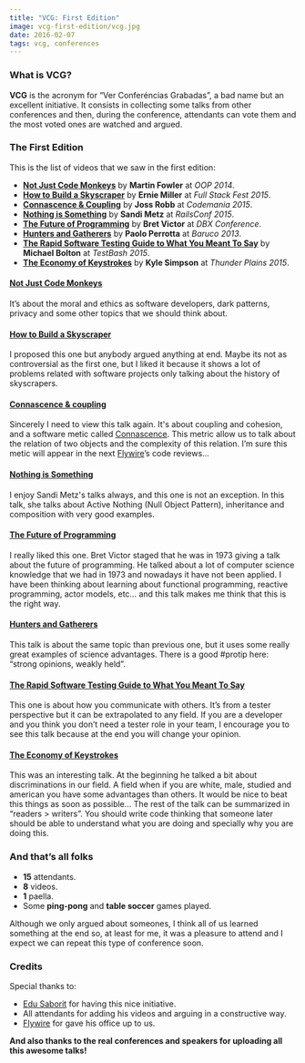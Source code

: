```yaml
---
title: "VCG: First Edition"
image: vcg-first-edition/vcg.jpg
date: 2016-02-07
tags: vcg, conferences
---
```


### What is VCG?

**VCG** is the acronym for “Ver Conferéncias Grabadas”, a bad name but an excellent initiative.
It consists in collecting some talks from other conferences and then, during the conference, attendants can vote them and the most voted ones are watched and argued.

### The First Edition

This is the list of videos that we saw in the first edition:

- [**Not Just Code Monkeys**](https://www.youtube.com/watch?v=Z8aECe4lp44) by **Martin Fowler** at *OOP 2014*.
- [**How to Build a Skyscraper**](https://www.youtube.com/watch?v=7MeBuDLbF98) by **Ernie Miller** at *Full Stack Fest 2015*.
- [**Connascence & Coupling**](https://www.youtube.com/watch?v=Ip2o4vbAK3s) by **Joss Robb** at *Codemania 2015*.
- [**Nothing is Something**](https://www.youtube.com/watch?v=OMPfEXIlTVE) by **Sandi Metz** at *RailsConf 2015*.
- [**The Future of Programming**](https://www.youtube.com/watch?v=8pTEmbeENF4) by **Bret Victor** at *DBX Conference*.
- [**Hunters and Gatherers**](https://www.youtube.com/watch?v=ahh-QkttjuM) by **Paolo Perrotta** at *Baruco 2013*.
- [**The Rapid Software Testing Guide to What You Meant To Say**](https://www.youtube.com/watch?v=sYnsfLYgn3I) by **Michael Bolton** at *TestBash 2015*.
- [**The Economy of Keystrokes**](https://www.youtube.com/watch?v=C_yj4k4QZVI) by **Kyle Simpson** at *Thunder Plains 2015*.

#### [Not Just Code Monkeys](https://www.youtube.com/watch?v=Z8aECe4lp44)

It’s about the moral and ethics as software developers, dark patterns, privacy and some other topics that we should think about.

#### [How to Build a Skyscraper](https://www.youtube.com/watch?v=7MeBuDLbF98)

I proposed this one but anybody argued anything at end. Maybe its not as controversial as the first one, but I liked it because it shows a lot of problems related with software projects only talking about the history of skyscrapers.

#### [Connascence & coupling](https://www.youtube.com/watch?v=Ip2o4vbAK3s)

Sincerely I need to view this talk again. It's about coupling and cohesion, and a software metic called [Connascence](https://en.wikipedia.org/wiki/Connascence_(computer_programming)). This metric allow us to talk about the relation of two objects and the complexity of this relation. I’m sure this metic will appear in the next [Flywire](https://twitter.com/flywireeng)’s code reviews…

#### [Nothing is Something](https://www.youtube.com/watch?v=OMPfEXIlTVE)

I enjoy Sandi Metz's talks always, and this one is not an exception. In this talk, she talks about Active Nothing (Null Object Pattern), inheritance and composition with very good examples.

#### [The Future of Programming](https://www.youtube.com/watch?v=8pTEmbeENF4)

I really liked this one. Bret Victor staged that he was in 1973 giving a talk about the future of programming. He talked about a lot of computer science knowledge that we had in 1973 and nowadays it have not been applied. I have been thinking about learning about functional programming, reactive programming, actor models, etc… and this talk makes me think that this is the right way.

#### [Hunters and Gatherers](https://www.youtube.com/watch?v=ahh-QkttjuM)

This talk is about the same topic than previous one, but it uses some really great examples of science advantages. There is a good #protip here: “strong opinions, weakly held”.

#### [The Rapid Software Testing Guide to What You Meant To Say](https://www.youtube.com/watch?v=sYnsfLYgn3I)

This one is about how you communicate with others. It’s from a tester perspective but it can be extrapolated to any field. If you are a developer and you think you don’t need a tester role in your team, I encourage you to see this talk because at the end you will change your opinion.

#### [The Economy of Keystrokes](https://www.youtube.com/watch?v=C_yj4k4QZVI)

This was an interesting talk. At the beginning he talked a bit about discriminations in our field. A field when if you are white, male, studied and american you have some advantages than others. It would be nice to beat this things as soon as possible… The rest of the talk can be summarized in “readers > writers”. You should write code thinking that someone later should be able to understand what you are doing and specially why you are doing this.

### And that’s all folks

* **15** attendants.
* **8** videos.
* **1** paella.
* Some **ping-pong** and **table soccer** games played.

Although we only argued about someones, I think all of us learned something at the end so, at least for me, it was a pleasure to attend and I expect we can repeat this type of conference soon.

### Credits

Special thanks to:

* [Edu Saborit](https://twitter.com/esaborit4code) for having this nice initiative.
* All attendants for adding his videos and arguing in a constructive way.
* [Flywire](https://twitter.com/flywireeng) for gave his office up to us.

**And also thanks to the real conferences and speakers for uploading all this awesome talks!**
